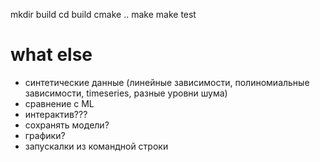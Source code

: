 mkdir build
  cd build
  cmake ..
  make
  make test

# what else
-   синтетические данные (линейные зависимости, полиномиальные зависимости, timeseries, разные уровни шума)
-   сравнение с ML
-   интерактив???
-   сохранять модели?
-   графики?
-   запускалки из командной строки